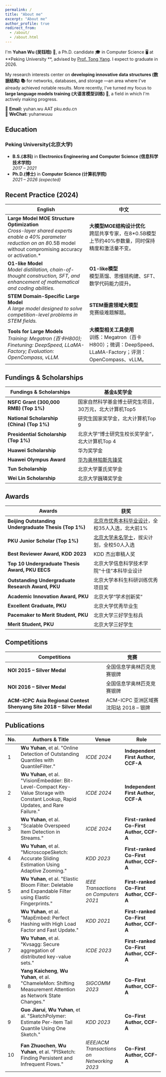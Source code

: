 ```yaml
---
permalink: /
title: "About me"
excerpt: "About me"
author_profile: true
redirect_from: 
  - /about/
  - /about.html
---
```


I'm **Yuhan Wu (吴钰晗)** 👋, a Ph.D. candidate 🎓 in Computer Science 🖥️ at **Peking University **, advised by [Prof. Tong Yang](https://yangtonghome.github.io/). I expect to graduate in 2026.

My research interests center on **developing innovative data structures (数据结构) 📚** for networks, databases, and storage —an area where I've already achieved notable results. More recently, I've turned my focus to **large language models training (大语言模型训练) 🚀**, a field in which I'm actively making progress.



📧 **Email:** yuhan.wu AAT pku.edu.cn  
💬 **WeChat:** yuhanwuuu  


## Education

### **Peking University(北京大学)**
- **B.S.(本科)** in **Electronics Engineering and Computer Science (信息科学技术学院)**  
  *2017 – 2021*
- **Ph.D.(博士)** in **Computer Science (计算机学院)**  
  *2021 – 2026 (expected)*

## Recent Practice (2024)

| English | 中文 |
|---------|------|
| **Large Model MOE Structure Optimization**<br>*Cross-layer shared experts enable a 40% parameter reduction on an 8*0.5B model without compromising accuracy or activation.* | **大模型MOE结构设计优化**<br>跨层共享专家，在8*0.5B模型上节约40%参数量，同时保持精度和激活量不变。 |
| **O1-like Model**<br>*Model distillation, chain-of-thought construction, SFT, and enhancement of mathematical and coding abilities.* | **O1-like模型**<br>模型蒸馏、思维链构建、SFT、数学代码能力提升。 |
| **STEM Domain-Specific Large Model**<br>*A large model designed to solve competition-level problems in STEM fields.* | **STEM垂直领域大模型**<br>竞赛级难题解题。 |
| **Tools for Large Models**<br>*Training: Megatron (百卡H800); Finetuning: DeepSpeed, LLaMA-Factory; Evaluation: OpenCompass, vLLM.* | **大模型相关工具使用**<br>训练：Megatron（百卡H800）；微调：DeepSpeed、LLaMA-Factory；评测：OpenCompass、vLLM。 |


## Fundings & Scholarships

| Fundings & Scholarships                                        | 基金&奖学金                                              |
| ------------------------------------------- | --------------------------------------------------------- |
| **NSFC Grant (300,000 RMB) (Top 1%)**                | 国家自然科学基金博士研究生项目，30万元，北大计算机Top5        |
| **National Scholarship (China) (Top 1%)**            | 研究生国家奖学金，北大计算机Top 9                           |
| **Presidential Scholarship (Top 1%)**                | 北京大学“博士研究生校长奖学金”，北大计算机Top 4              |
| **Huawei Scholarship**                      | 华为奖学金                                                |
| **Huawei Olympus Award**                    | [华为奥林帕斯先锋奖](https://e.huawei.com/cn/topic/storage/olympus-mons-awards-2023)                                            |
| **Tun Scholarship**                         | 北京大学董氏奖学金                                          |
| **Wei Lin Scholarship**                     | 北京大学巍璘奖学金                                          |

## Awards

| Awards                                                   | 获奖                                               |
| ------------------------------------------------------- | --------------------------------------------------------- |
| **Beijing Outstanding Undergraduate Thesis (Top 1%)**   | [北京市优秀本科毕业设计](https://jw.beijing.gov.cn/gjc/tzgg_15688/202110/t20211020_2516788.html)，全校35人入选，北大前1%               |
| **PKU Junior Scholar (Top 1%)**            | [北京大学未名学士](https://mp.weixin.qq.com/s/TMkH5hfAtWP4Aqy3xZWObw)，拔尖计划，全校50人入选                     |
| **Best Reviewer Award, KDD 2023**                       | KDD 杰出审稿人奖                                          |
| **Top 10 Undergraduate Thesis Award, PKU EECS**         | 北京大学信息科学技术学院“十佳”本科毕业设计                   |
| **Outstanding Undergraduate Research Award, PKU**       | 北京大学本科生科研训练优秀项目奖                           |
| **Academic Innovation Award, PKU**                      | 北京大学“学术创新奖”                                       |、
| **Excellent Graduate, PKU**                             | 北京大学优秀毕业生                                         |
| **Pacemaker to Merit Student, PKU**                     | 北京大学三好学生标兵                                        |
| **Merit Student, PKU**                                  | 北京大学三好学生                                          |

## Competitions

| Competitions                                               | 竞赛                        |
| ----------------------------------------------------------------- | ---------------------------------- |
| **NOI 2015 – Silver Medal**                                         | 全国信息学奥林匹克竞赛银牌             |
| **NOI 2016 – Silver Medal**                                         | 全国信息学奥林匹克竞赛银牌             |
| **ACM-ICPC Asia Regional Contest Shenyang Site 2018 – Silver Medal**  | ACM-ICPC 亚洲区域赛 沈阳站 2018 – 银牌 |


## Publications

| No. | Authors & Title                                                                                                            | Venue                                      | Role                                        |
| --- | -------------------------------------------------------------------------------------------------------------------------- | ------------------------------------------ | ------------------------------------------- |
| 1   | **Wu Yuhan**, et al. "Online Detection of Outstanding Quantiles with QuantileFilter."                                      | *ICDE 2024*                                | **Independent First Author, CCF-A**         |
| 2   | **Wu Yuhan**, et al. "VisionEmbedder: Bit-Level-Compact Key-Value Storage with Constant Lookup, Rapid Updates, and Rare Failure." | *ICDE 2024*                                | **Independent First Author, CCF-A**         |
| 3   | **Wu Yuhan**, et al. "Scalable Overspeed Item Detection in Streams."                                                       | *ICDE 2024*                                | **First-ranked Co-First Author, CCF-A**       |
| 4   | **Wu Yuhan**, et al. "MicroscopeSketch: Accurate Sliding Estimation Using Adaptive Zooming."                               | *KDD 2023*                                 | **First-ranked Co-First Author, CCF-A**       |
| 5   | **Wu Yuhan**, et al. "Elastic Bloom Filter: Deletable and Expandable Filter using Elastic Fingerprints."                   | *IEEE Transactions on Computers 2021*      | **First-ranked Co-First Author, CCF-A**       |
| 6   | **Wu Yuhan**, et al. "MapEmbed: Perfect Hashing with High Load Factor and Fast Update."                                    | *KDD 2021*                                 | **First-ranked Co-First Author, CCF-A**       |
| 7   | **Wu Yuhan**, et al. "Kvsagg: Secure aggregation of distributed key-value sets."                                         | *ICDE 2023*                                | **First-ranked Co-First Author, CCF-A**       |
| 8   | **Yang Kaicheng**, **Wu Yuhan**, et al. "ChameleMon: Shifting Measurement Attention as Network State Changes."             | *SIGCOMM 2023*                             | **Co-First Author, CCF-A**                    |
| 9   | **Guo Jiarui**, **Wu Yuhan**, et al. "SketchPolymer: Estimate Per-item Tail Quantile Using One Sketch."                     | *KDD 2023*                                 | **Co-First Author, CCF-A**                    |
| 10  | **Fan Zhuochen**, **Wu Yuhan**, et al. "PISketch: Finding Persistent and Infrequent Flows."                                | *IEEE/ACM Transactions on Networking 2023* | **Co-First Author, CCF-A**                    |




<!--

## Experience

Alibaba Group Research Internship

Dates Employed: Oct. 2021 – Apr. 2022

Location Beijing, China

-->


